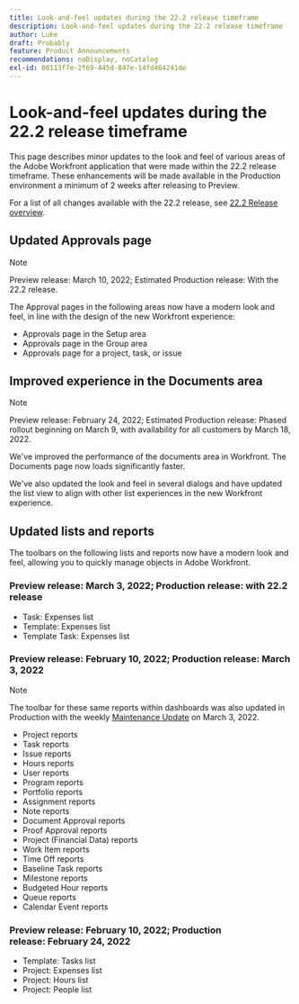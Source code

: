```yaml
---
title: Look-and-feel updates during the 22.2 release timeframe
description: Look-and-feel updates during the 22.2 release timeframe
author: Luke
draft: Probably
feature: Product Announcements
recommendations: noDisplay, noCatalog
exl-id: 00113f7e-2f69-445d-847e-14fd464241de
---
```

# Look-and-feel updates during the 22.2 release timeframe

This page describes minor updates to the look and feel of various areas of the Adobe Workfront application that were made within the 22.2 release timeframe. These enhancements will be made available in the Production environment a minimum of 2 weeks after releasing to Preview.

For a list of all changes available with the 22.2 release, see [22.2 Release overview](../../../product-announcements/product-releases/22.2-release-activity/22-2-release-overview.md).

## Updated Approvals page

>[!NOTE]
>
>Preview release:&nbsp;March 10, 2022; Estimated Production release:&nbsp;With the 22.2 release.

The Approval pages in the following areas now have a modern look and feel, in line with the design of the new Workfront experience:

* Approvals page in the Setup area
* Approvals page in the Group area
* Approvals page for a project, task, or issue

## Improved experience in the Documents area

>[!NOTE]
>
>Preview release:&nbsp;February 24, 2022; Estimated Production release:&nbsp;Phased rollout beginning on March 9, with availability for all customers by March 18, 2022.

We've improved the performance of the documents area in Workfront. The Documents page now loads significantly faster.

We've also updated the look and feel in several dialogs and have updated the list view to align with other list experiences in the new Workfront experience.

## Updated lists and reports

The toolbars on the following lists and reports now have a modern look and feel, allowing you to quickly manage objects in Adobe Workfront.

### Preview release:&nbsp;March 3, 2022; Production release: with 22.2 release

* Task: Expenses list
* Template: Expenses list
* Template Task: Expenses list

### Preview release:&nbsp;February 10, 2022; Production release:&nbsp;March 3, 2022

>[!NOTE]
>
>The toolbar for these same reports within dashboards was also updated in Production with the weekly [Maintenance Update](https://experienceleague.adobe.com/en/docs/workfront-known-issues/releases/current-updates) on March 3, 2022.

* Project reports
* Task reports
* Issue reports
* Hours reports
* User reports
* Program reports
* Portfolio reports
* Assignment reports
* Note reports
* Document Approval reports
* Proof Approval reports
* Project (Financial Data) reports
* Work Item reports
* Time Off reports
* Baseline Task reports
* Milestone reports
* Budgeted Hour reports
* Queue reports
* Calendar Event reports

### Preview release:&nbsp;February 10, 2022; Production release:&nbsp;February 24, 2022

* Template: Tasks list
* Project: Expenses list
* Project:&nbsp;Hours list
* Project: People list

&nbsp;
